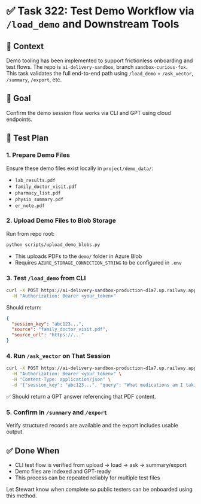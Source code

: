 # ✅ Task 322: Test Demo Workflow via `/load_demo` and Downstream Tools

## 🧠 Context
Demo tooling has been implemented to support frictionless onboarding and test flows. The repo is `ai-delivery-sandbox`, branch `sandbox-curious-fox`.
This task validates the full end-to-end path using `/load_demo` + `/ask_vector`, `/summary`, `/export`, etc.

## 🎯 Goal
Confirm the demo session flow works via CLI and GPT using cloud endpoints.

## 🧪 Test Plan

### 1. **Prepare Demo Files**
Ensure these demo files exist locally in `project/demo_data/`:
- `lab_results.pdf`
- `family_doctor_visit.pdf`
- `pharmacy_list.pdf`
- `physio_summary.pdf`
- `er_note.pdf`

### 2. **Upload Demo Files to Blob Storage**
Run from repo root:
```bash
python scripts/upload_demo_blobs.py
```
- This uploads PDFs to the `demo/` folder in Azure Blob
- Requires `AZURE_STORAGE_CONNECTION_STRING` to be configured in `.env`

### 3. **Test `/load_demo` from CLI**
```bash
curl -X POST https://ai-delivery-sandbox-production-d1a7.up.railway.app/load_demo \
  -H "Authorization: Bearer <your_token>"
```
Should return:
```json
{
  "session_key": "abc123...",
  "source": "family_doctor_visit.pdf",
  "source_url": "https://..."
}
```

### 4. **Run `/ask_vector` on That Session**
```bash
curl -X POST https://ai-delivery-sandbox-production-d1a7.up.railway.app/ask_vector \
  -H "Authorization: Bearer <your_token>" \
  -H "Content-Type: application/json" \
  -d '{"session_key": "abc123...", "query": "What medications am I taking?"}'
```
✅ Should return a GPT answer referencing that PDF content.

### 5. **Confirm in `/summary` and `/export`**
Verify structured records are available and the export includes usable output.

## ✅ Done When
- CLI test flow is verified from upload → load → ask → summary/export
- Demo files are indexed and GPT-ready
- This process can be repeated reliably for multiple test files

Let Stewart know when complete so public testers can be onboarded using this method.